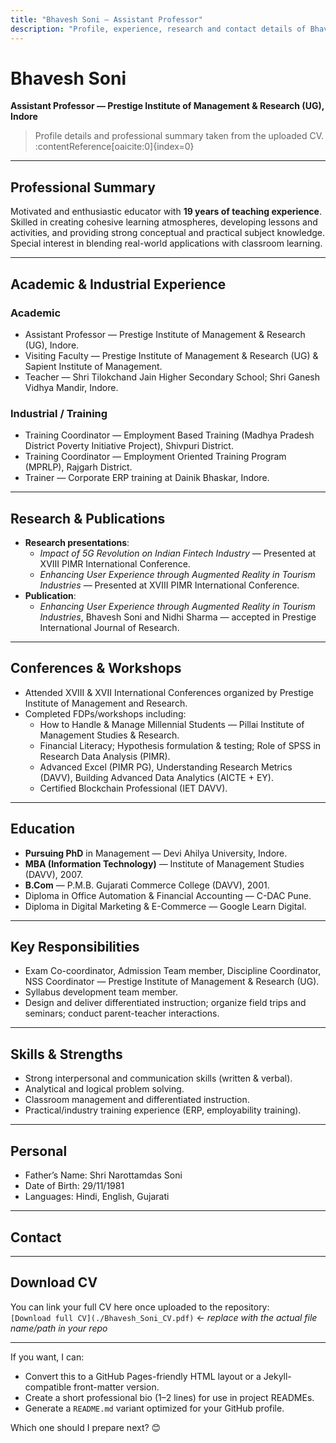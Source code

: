 ```yaml
---
title: "Bhavesh Soni — Assistant Professor"
description: "Profile, experience, research and contact details of Bhavesh Soni"
---
```


# Bhavesh Soni
**Assistant Professor — Prestige Institute of Management & Research (UG), Indore**  


> Profile details and professional summary taken from the uploaded CV. :contentReference[oaicite:0]{index=0}

---

## Professional Summary
Motivated and enthusiastic educator with **19 years of teaching experience**.  
Skilled in creating cohesive learning atmospheres, developing lessons and activities, and providing strong conceptual and practical subject knowledge. Special interest in blending real-world applications with classroom learning.

---

## Academic & Industrial Experience

### Academic
- Assistant Professor — Prestige Institute of Management & Research (UG), Indore.  
- Visiting Faculty — Prestige Institute of Management & Research (UG) & Sapient Institute of Management.  
- Teacher — Shri Tilokchand Jain Higher Secondary School; Shri Ganesh Vidhya Mandir, Indore.

### Industrial / Training
- Training Coordinator — Employment Based Training (Madhya Pradesh District Poverty Initiative Project), Shivpuri District.  
- Training Coordinator — Employment Oriented Training Program (MPRLP), Rajgarh District.  
- Trainer — Corporate ERP training at Dainik Bhaskar, Indore.

---

## Research & Publications
- **Research presentations**:
  - *Impact of 5G Revolution on Indian Fintech Industry* — Presented at XVIII PIMR International Conference.
  - *Enhancing User Experience through Augmented Reality in Tourism Industries* — Presented at XVIII PIMR International Conference.
- **Publication**:
  - *Enhancing User Experience through Augmented Reality in Tourism Industries*, Bhavesh Soni and Nidhi Sharma — accepted in Prestige International Journal of Research.

---

## Conferences & Workshops
- Attended XVIII & XVII International Conferences organized by Prestige Institute of Management and Research.
- Completed FDPs/workshops including:
  - How to Handle & Manage Millennial Students — Pillai Institute of Management Studies & Research.
  - Financial Literacy; Hypothesis formulation & testing; Role of SPSS in Research Data Analysis (PIMR).
  - Advanced Excel (PIMR PG), Understanding Research Metrics (DAVV), Building Advanced Data Analytics (AICTE + EY).
  - Certified Blockchain Professional (IET DAVV).

---

## Education
- **Pursuing PhD** in Management — Devi Ahilya University, Indore.  
- **MBA (Information Technology)** — Institute of Management Studies (DAVV), 2007.  
- **B.Com** — P.M.B. Gujarati Commerce College (DAVV), 2001.  
- Diploma in Office Automation & Financial Accounting — C-DAC Pune.  
- Diploma in Digital Marketing & E-Commerce — Google Learn Digital.

---

## Key Responsibilities
- Exam Co-coordinator, Admission Team member, Discipline Coordinator, NSS Coordinator — Prestige Institute of Management & Research (UG).  
- Syllabus development team member.  
- Design and deliver differentiated instruction; organize field trips and seminars; conduct parent-teacher interactions.

---

## Skills & Strengths
- Strong interpersonal and communication skills (written & verbal).  
- Analytical and logical problem solving.  
- Classroom management and differentiated instruction.  
- Practical/industry training experience (ERP, employability training).

---

## Personal
- Father’s Name: Shri Narottamdas Soni  
- Date of Birth: 29/11/1981  
- Languages: Hindi, English, Gujarati

---

## Contact

---

## Download CV
You can link your full CV here once uploaded to the repository:  
`[Download full CV](./Bhavesh_Soni_CV.pdf)` ← _replace with the actual file name/path in your repo_

---

If you want, I can:
- Convert this to a GitHub Pages-friendly HTML layout or a Jekyll-compatible front-matter version.  
- Create a short professional bio (1–2 lines) for use in project READMEs.  
- Generate a `README.md` variant optimized for your GitHub profile.

Which one should I prepare next? 😊

